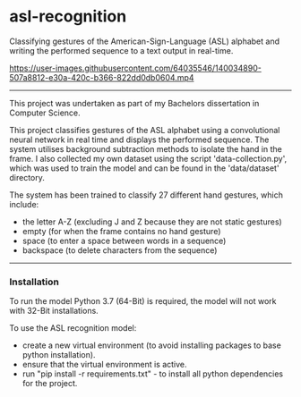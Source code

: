 # asl-recognition
Classifying gestures of the American-Sign-Language (ASL) alphabet and writing the performed sequence to a text output in real-time. 

https://user-images.githubusercontent.com/64035546/140034890-507a8812-e30a-420c-b366-822dd0db0604.mp4

---

This project was undertaken as part of my Bachelors dissertation in Computer Science. 

This project classifies gestures of the ASL alphabet using a convolutional neural network in real time and displays the performed sequence. 
The system utilises background subtraction methods to isolate the hand in the frame. I also collected my own dataset using the script 'data-collection.py', which was used to train the model and can be found in the 'data/dataset' directory.

The system has been trained to classify 27 different hand gestures, which include: 
- the letter A-Z (excluding J and Z because they are not static gestures)
- empty (for when the frame contains no hand gesture)
- space (to enter a space between words in a sequence)
- backspace (to delete characters from the sequence)

---
### Installation
To run the model Python 3.7 (64-Bit) is required, the model will not work with 32-Bit installations. 

To use the ASL recognition model:
- create a new virtual environment (to avoid installing packages to base python installation).
- ensure that the virtual environment is active.
- run "pip install -r requirements.txt"	- to install all python dependencies for the project.
